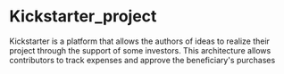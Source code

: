 # Kickstarter_project
 
Kickstarter is a platform that allows the authors of ideas to realize their project through the support of some investors.
This architecture allows contributors to track expenses and approve the beneficiary's purchases
